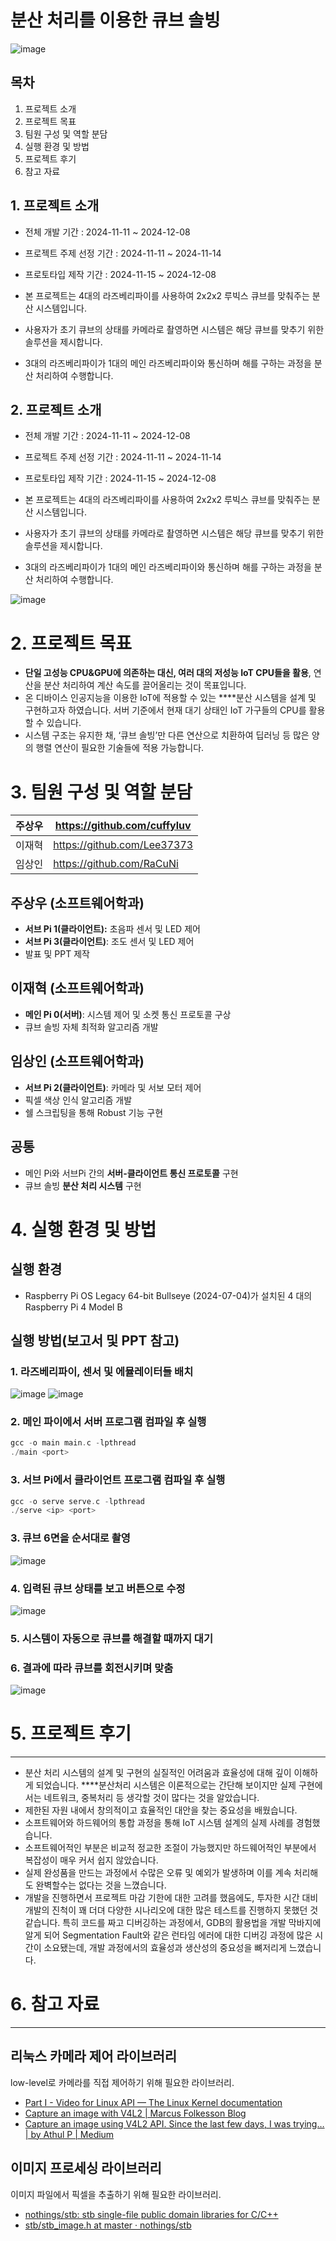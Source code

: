# 분산 처리를 이용한 큐브 솔빙
![image](https://github.com/user-attachments/assets/fee089a6-8e79-409a-8ae9-df0d19af3e8d)

## 목차
1. 프로젝트 소개
2. 프로젝트 목표
3. 팀원 구성 및 역할 분담
4. 실행 환경 및 방법
5. 프로젝트 후기
6. 참고 자료

## 1. 프로젝트 소개
- 전체 개발 기간 : 2024-11-11 ~ 2024-12-08
- 프로젝트 주제 선정 기간 : 2024-11-11 ~ 2024-11-14
- 프로토타입 제작 기간 : 2024-11-15 ~ 2024-12-08

- 본 프로젝트는 4대의 라즈베리파이를 사용하여 2x2x2 루빅스 큐브를 맞춰주는 분산 시스템입니다.
- 사용자가 초기 큐브의 상태를 카메라로 촬영하면 시스템은 해당 큐브를 맞추기 위한 솔루션을 제시합니다.
- 3대의 라즈베리파이가 1대의 메인 라즈베리파이와 통신하며 해를 구하는 과정을 분산 처리하여 수행합니다.

## 2. 프로젝트 소개
- 전체 개발 기간 : 2024-11-11 ~ 2024-12-08
- 프로젝트 주제 선정 기간 : 2024-11-11 ~ 2024-11-14
- 프로토타입 제작 기간 : 2024-11-15 ~ 2024-12-08

- 본 프로젝트는 4대의 라즈베리파이를 사용하여 2x2x2 루빅스 큐브를 맞춰주는 분산 시스템입니다.
- 사용자가 초기 큐브의 상태를 카메라로 촬영하면 시스템은 해당 큐브를 맞추기 위한 솔루션을 제시합니다.
- 3대의 라즈베리파이가 1대의 메인 라즈베리파이와 통신하며 해를 구하는 과정을 분산 처리하여 수행합니다.

![image](https://github.com/user-attachments/assets/8f1d06b5-c37d-484e-ae9f-3d935a10224d)

# 2. 프로젝트 목표
- **단일 고성능 CPU&GPU에 의존하는 대신, 여러 대의 저성능 IoT CPU들을 활용**, 연산을 분산 처리하여 계산 속도를 끌어올리는 것이 목표입니다.
- 온 디바이스 인공지능을 이용한 IoT에 적용할 수 있는 ****분산 시스템을 설계 및 구현하고자 하였습니다. 서버 기준에서 현재 대기 상태인 IoT 가구들의 CPU를 활용할 수 있습니다.
- 시스템 구조는 유지한 채, ‘큐브 솔빙’만 다른 연산으로 치환하여 딥러닝 등 많은 양의 행렬 연산이 필요한 기술들에 적용 가능합니다.

# 3. 팀원 구성 및 역할 분담
| 주상우 | https://github.com/cuffyluv |
| --- | --- |
| 이재혁 | https://github.com/Lee37373 |
| 임상인 | https://github.com/RaCuNi |

## **주상우 (소프트웨어학과)**

- **서브 Pi 1(클라이언트):** 초음파 센서 및 LED 제어
- **서브 Pi 3(클라이언트)**: 조도 센서 및 LED 제어
- 발표 및 PPT 제작

## **이재혁 (소프트웨어학과)**

- **메인 Pi 0(서버)**: 시스템 제어 및 소켓 통신 프로토콜 구상
- 큐브 솔빙 자체 최적화 알고리즘 개발

## **임상인 (소프트웨어학과)**

- **서브 Pi 2(클라이언트)**: 카메라 및 서보 모터 제어
- 픽셀 색상 인식 알고리즘 개발
- 쉘 스크립팅을 통해 Robust 기능 구현

## 공통

- 메인 Pi와 서브Pi 간의 **서버-클라이언트 통신 프로토콜** 구현
- 큐브 솔빙 **분산 처리 시스템** 구현

# 4. 실행 환경 및 방법
## 실행 환경

- Raspberry Pi OS Legacy 64-bit Bullseye (2024-07-04)가 설치된 4 대의 Raspberry Pi 4 Model B

## 실행 방법(보고서 및 PPT 참고)

### 1. 라즈베리파이, 센서 및 에뮬레이터들 배치
![image](https://github.com/user-attachments/assets/517483af-7692-4987-8b55-575c65277faf)
![image](https://github.com/user-attachments/assets/c1fdfceb-a67b-4773-ba6e-8b2f652a80b4)

### 2. 메인 파이에서 서버 프로그램 컴파일 후 실행

```c
gcc -o main main.c -lpthread
./main <port>
```

### 3. 서브 Pi에서 클라이언트 프로그램 컴파일 후 실행

```c
gcc -o serve serve.c -lpthread
./serve <ip> <port>
```

### 3. 큐브 6면을 순서대로 촬영
![image](https://github.com/user-attachments/assets/9b3cdaa6-d9c5-4b51-9e88-6e54ef653fc0)
### 4. 입력된 큐브 상태를 보고 버튼으로 수정
![image](https://github.com/user-attachments/assets/3bc758bd-af7c-40bc-bb52-bc288dc7af6a)
### 5. 시스템이 자동으로 큐브를 해결할 때까지 대기

### 6. 결과에 따라 큐브를 회전시키며 맞춤
![image](https://github.com/user-attachments/assets/aaca3f5f-8c15-4b7d-9d2f-b3a95bcd10a0)

# 5. 프로젝트 후기

---

- 분산 처리 시스템의 설계 및 구현의 실질적인 어려움과 효율성에 대해 깊이 이해하게 되었습니다. ****분산처리 시스템은 이론적으로는 간단해 보이지만 실제 구현에서는 네트워크, 중복처리 등 생각할 것이 많다는 것을 알았습니다.
- 제한된 자원 내에서 창의적이고 효율적인 대안을 찾는 중요성을 배웠습니다.
- 소프트웨어와 하드웨어의 통합 과정을 통해 IoT 시스템 설계의 실제 사례를 경험했습니다.
- 소프트웨어적인 부분은 비교적 정교한 조절이 가능했지만 하드웨어적인 부분에서 복잡성이 매우 커서 쉽지 않았습니다.
- 실제 완성품을 만드는 과정에서 수많은 오류 및 예외가 발생하며 이를 계속 처리해도 완벽할수는 없다는 것을 느꼈습니다.
- 개발을 진행하면서 프로젝트 마감 기한에 대한 고려를 했음에도, 투자한 시간 대비 개발의 진척이 꽤 더뎌 다양한 시나리오에 대한 많은 테스트를 진행하지 못했던 것 같습니다. 특히 코드를 짜고 디버깅하는 과정에서, GDB의 활용법을 개발 막바지에 알게 되어 Segmentation Fault와 같은 런타임 에러에 대한 디버깅 과정에 많은 시간이 소요됐는데, 개발 과정에서의 효율성과 생산성의 중요성을 뼈저리게 느꼈습니다.

# 6. 참고 자료

---

## 리눅스 카메라 제어 라이브러리

low-level로 카메라를 직접 제어하기 위해 필요한 라이브러리.

- [Part I - Video for Linux API — The Linux Kernel documentation](https://www.kernel.org/doc/html/v4.9/media/uapi/v4l/v4l2.html)
- [Capture an image with V4L2 | Marcus Folkesson Blog](https://www.marcusfolkesson.se/blog/capture-a-picture-with-v4l2/)
- [Capture an image using V4L2 API. Since the last few days, I was trying… | by Athul P | Medium](https://medium.com/@athul929/capture-an-image-using-v4l2-api-5b6022d79e1d)

## 이미지 프로세싱 라이브러리

이미지 파일에서 픽셀을 추출하기 위해 필요한 라이브러리.

- [nothings/stb: stb single-file public domain libraries for C/C++](https://github.com/nothings/stb)
- [stb/stb_image.h at master · nothings/stb](https://github.com/nothings/stb/blob/master/stb_image.h)
